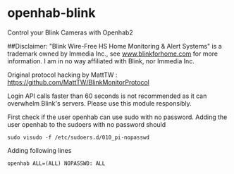 # openhab-blink
Control your Blink Cameras with Openhab2

##Disclaimer:
"Blink Wire-Free HS Home Monitoring & Alert Systems" is a trademark owned by Immedia Inc., see www.blinkforhome.com for more information. I am in no way affiliated with Blink, nor Immedia Inc.

Original protocol hacking by MattTW : https://github.com/MattTW/BlinkMonitorProtocol

Login API calls faster than 60 seconds is not recommended as it can overwhelm Blink's servers. Please use this module responsibly.


First check if the user openhab can use sudo with no password.
Adding the user openhab to the sudoers with no password should

```Shell
sudo visudo -f /etc/sudoers.d/010_pi-nopasswd
```
Adding following lines
```Shell
openhab ALL=(ALL) NOPASSWD: ALL
```
